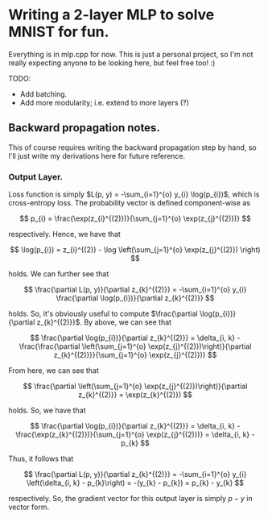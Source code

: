 # Writing a 2-layer MLP to solve MNIST for fun.

Everything is in mlp.cpp for now. This is just a personal project, so I'm not really expecting anyone to be looking here, but feel free too! :)

TODO:
- Add batching.
- Add more modularity; i.e. extend to more layers (?)

## Backward propagation notes. 

This of course requires writing the backward propagation step by hand, so I'll just write my derivations here for future reference.

### Output Layer. 

Loss function is simply $L(p, y) = -\sum_{i=1}^{o} y_{i} \log(p_{i})$, which is cross-entropy loss. The probability vector is defined component-wise as 

$$ p_{i} = \frac{\exp(z_{i}^{(2)})}{\sum_{j=1}^{o} \exp(z_{j}^{(2)})} $$

respectively. Hence, we have that 

$$ \log(p_{i}) = z_{i}^{(2)} - \log \left(\sum_{j=1}^{o} \exp(z_{j}^{(2)}) \right) $$ 

holds. We can further see that 

$$ \frac{\partial L(p, y)}{\partial z_{k}^{(2)}} = -\sum_{i=1}^{o} y_{i} \frac{\partial \log(p_{i})}{\partial z_{k}^{(2)}} $$

holds. So, it's obviously useful to compute $\frac{\partial \log(p_{i})}{\partial z_{k}^{(2)}}$. By above, we can see that 

$$ \frac{\partial \log(p_{i})}{\partial z_{k}^{(2)}} = \delta_{i, k} - \frac{\frac{\partial \left(\sum_{j=1}^{o} \exp(z_{j}^{(2)})\right)}{\partial z_{k}^{(2)}}}{\sum_{j=1}^{o} \exp(z_{j}^{(2)})} $$

From here, we can see that 

$$ \frac{\partial \left(\sum_{j=1}^{o} \exp(z_{j}^{(2)})\right)}{\partial z_{k}^{(2)}} = \exp(z_{k}^{(2)}) $$ 

holds. So, we have that 

$$ \frac{\partial \log(p_{i})}{\partial z_{k}^{(2)}} = \delta_{i, k} - \frac{\exp(z_{k}^{(2)})}{\sum_{j=1}^{o} \exp(z_{j}^{(2)})} = \delta_{i, k} - p_{k} $$ 

Thus, it follows that 

$$ \frac{\partial L(p, y)}{\partial z_{k}^{(2)}} = -\sum_{i=1}^{o} y_{i} \left(\delta_{i, k} - p_{k}\right) = -(y_{k} - p_{k}) = p_{k} - y_{k} $$ 

respectively. So, the gradient vector for this output layer is simply $p - y$ in vector form.
